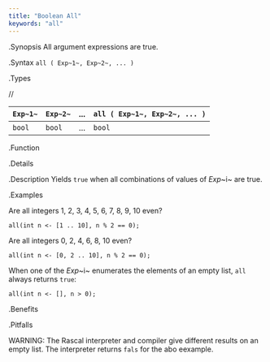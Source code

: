 ```yaml
---
title: "Boolean All"
keywords: "all"
---
```


.Synopsis
All argument expressions are true.

.Syntax
`all ( Exp~1~, Exp~2~, ... )`

.Types

//

| `Exp~1~` | `Exp~2~` | ... | `all ( Exp~1~, Exp~2~, ... )` |
| --- | --- | --- | --- |
|`bool`     | `bool`    | ... | `bool`                           |


.Function

.Details

.Description
Yields `true` when all combinations of values of _Exp_~i~ are true.

.Examples

Are all integers 1, 2, 3, 4, 5, 6, 7, 8, 9, 10 even?
```rascal-shell,continue
all(int n <- [1 .. 10], n % 2 == 0);
```
Are all integers 0, 2, 4, 6, 8, 10 even?
```rascal-shell,continue
all(int n <- [0, 2 .. 10], n % 2 == 0);
```

When one of the _Exp_~i~ enumerates the elements of an empty list, `all` always returns `true`:
```rascal-shell
all(int n <- [], n > 0);
```

.Benefits

.Pitfalls

WARNING: The Rascal interpreter and compiler give different results on an empty list. 
The interpreter returns `fals` for the abo eexample.
